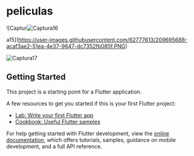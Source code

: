 # peliculas

![Captur![Captura16](https://user-images.githubusercontent.com/62777613/209695705-9110ec3c-ea69-4b88-8bd3-f254304df2dc.PNG)

a15](https://user-images.githubusercontent.com/62777613/209695688-acaf3ae2-51ea-4e37-9647-dc7352fb085f.PNG)

![Captura17](https://user-images.githubusercontent.com/62777613/209695720-ef49d509-2db1-430c-9bb0-f95968b82872.PNG)


## Getting Started

This project is a starting point for a Flutter application.

A few resources to get you started if this is your first Flutter project:

- [Lab: Write your first Flutter app](https://docs.flutter.dev/get-started/codelab)
- [Cookbook: Useful Flutter samples](https://docs.flutter.dev/cookbook)

For help getting started with Flutter development, view the
[online documentation](https://docs.flutter.dev/), which offers tutorials,
samples, guidance on mobile development, and a full API reference.
